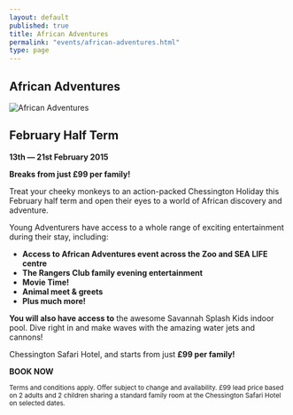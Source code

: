 ```yaml
---
layout: default
published: true
title: African Adventures
permalink: "events/african-adventures.html"
type: page
---
```


## African Adventures

![African Adventures](http://chessingtonholidays.merlinbreaks.co.uk/images/masterChessington/events/banners/chessington-madagascar.png)

## February Half Term
**13th — 21st February 2015**

**Breaks from just £99 per family!**

Treat your cheeky monkeys to an action-packed Chessington Holiday this February half term and open their eyes to a world of African discovery and adventure.

Young Adventurers have access to a whole range of exciting entertainment during their stay, including:
<strong>
- Access to African Adventures event across the Zoo and SEA LIFE centre	
- The Rangers Club family evening entertainment
- Movie Time!
- Animal meet &amp; greets
- Plus much more!
</strong>

**You will also have access to** the awesome Savannah Splash Kids indoor pool. Dive right in and make waves with the amazing water jets and cannons!

Chessington Safari Hotel, and starts from just **£99 per family!**

<strong>BOOK NOW</strong>

<small>Terms and conditions apply. Offer subject to change and availability. £99 lead price based on 2 adults and 2 children sharing a standard family room at the Chessington Safari Hotel on selected dates.</small>